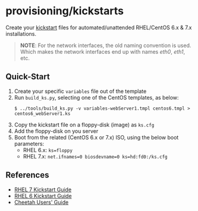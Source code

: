 # provisioning/kickstarts

Create your [kickstart](http://fedoraproject.org/wiki/Anaconda/Kickstart) files for automated/unattended
RHEL/CentOS 6.x &amp; 7.x installations.

> **NOTE**: For the network interfaces, the old naming convention is used. Which makes the network
> interfaces end up with names *eth0*, *eth1*, etc.


## Quick-Start

 1. Create your specific `variables` file out of the template
 2. Run `build_ks.py`, selecting one of the CentOS templates, as below:
    ~~~
    $ ../tools/build_ks.py -v variables-webServer1.tmpl centos6.tmpl > centos6_webServer1.ks
    ~~~
 3. Copy the kickstart file on a floppy-disk (image) as `ks.cfg`
 4. Add the floppy-disk on you server
 5. Boot from the related (CentOS 6.x or 7.x) ISO, using the below boot parameters:
    + RHEL 6.x: `ks=floppy`
    + RHEL 7.x: `net.ifnames=0 biosdevname=0 ks=hd:fd0:/ks.cfg`


## References

 - [RHEL 7 Kickstart Guide](https://access.redhat.com/documentation/en-us/red_hat_enterprise_linux/7/html/installation_guide/chap-kickstart-installations)
 - [RHEL 6 Kickstart Guide](https://access.redhat.com/documentation/en-US/Red_Hat_Enterprise_Linux/6/html/Installation_Guide/s1-kickstart2-options.html)
 - [Cheetah Users' Guide](http://www.cheetahtemplate.org/docs/users_guide_html)
